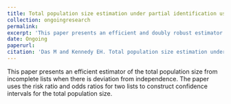 ```yaml
---
title: Total population size estimation under partial identification using sensitivity analysis."
collection: ongoingresearch
permalink:
excerpt: 'This paper presents an efficient and doubly robust estimator of the total population size from incomplete lists. It uses tools like nonparametric statistics and efficiency theory. It also estimates the total number of war casualties in the Peru Internal Armed Conflict 1980-2000.'
date: Ongoing
paperurl: 
citation: 'Das M and Kennedy EH. Total population size estimation under partial identification using sensitivity analysis.'
---
```

This paper presents an efficient estimator of the total population size from incomplete lists when there is deviation from independence. The paper uses the risk ratio and odds ratios for two lists to construct confidence intervals for the total population size.
